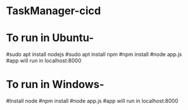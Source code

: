 # TaskManager-cicd

# To run in Ubuntu-

#sudo apt install nodejs
#sudo apt install npm
#npm install
#node app.js
#app will run in localhost:8000

# To run in Windows-

#Install node
#npm install
#node app.js
#app will run in localhost:8000
